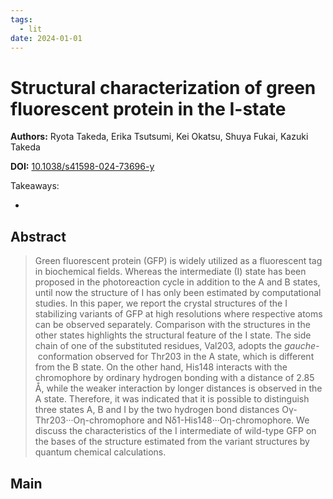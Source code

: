 ```yaml
---
tags:
  - lit
date: 2024-01-01
---
```


# Structural characterization of green fluorescent protein in the I-state

**Authors:** Ryota Takeda, Erika Tsutsumi, Kei Okatsu, Shuya Fukai, Kazuki Takeda

**DOI:** [10.1038/s41598-024-73696-y](https://doi.org/10.1038/s41598-024-73696-y)

<!-- more -->

Takeaways:

- 

## Abstract

> Green fluorescent protein (GFP) is widely utilized as a fluorescent tag in biochemical fields. Whereas the intermediate (I) state has been proposed in the photoreaction cycle in addition to the A and B states, until now the structure of I has only been estimated by computational studies. In this paper, we report the crystal structures of the I stabilizing variants of GFP at high resolutions where respective atoms can be observed separately. Comparison with the structures in the other states highlights the structural feature of the I state. The side chain of one of the substituted residues, Val203, adopts the _gauche-_ conformation observed for Thr203 in the A state, which is different from the B state. On the other hand, His148 interacts with the chromophore by ordinary hydrogen bonding with a distance of 2.85 Å, while the weaker interaction by longer distances is observed in the A state. Therefore, it was indicated that it is possible to distinguish three states A, B and I by the two hydrogen bond distances Oγ-Thr203···Oη-chromophore and Nδ1-His148···Oη-chromophore. We discuss the characteristics of the I intermediate of wild-type GFP on the bases of the structure estimated from the variant structures by quantum chemical calculations.

## Main
